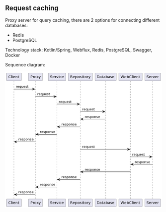 ## Request caching 

Proxy server for query caching, there are 2 options for connecting different databases:

 - Redis
 - PostgreSQL


Technology stack: Kotlin/Spring, Webflux, Redis, PostgreSQL, Swagger, Docker

Sequence diagram: 

![sequence diagram](/docs/sequence_diagram.png)

